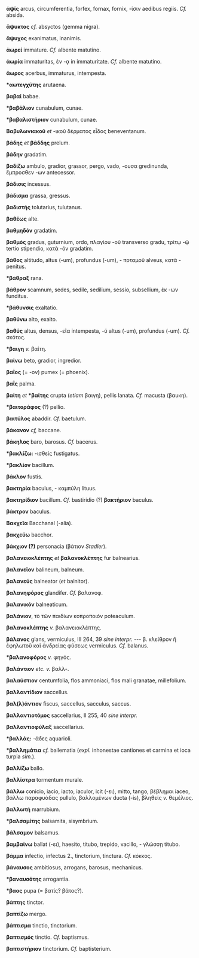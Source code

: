 **ἁψίς** arcus, circumferentia, forfex, fornax, fornix, -ίσιν aedibus
regiis. *Cf.* absida.

**ἄψυκτος** *cf.* absyctos (gemma nigra).

**ἄψυχος** exanimatus, inanimis.

**ἀωρεί** immature. *Cf.* albente matutino.

**ἀωρία** immaturitas, ἐν -ᾳ in immaturitate. *Cf.* albente matutino.

**ἄωρος** acerbus, immaturus, intempesta.

**\*αωτεγχύτης** arutaena.

**βαβαί** babae.

**\*βαβάλιον** cunabulum, cunae.

**\*βαβαλιστήριον** cunabulum, cunae.

**Βαβυλωνιακοῦ** *et* -ικοῦ δέρματος εἶδος beneventanum.

**βάδης** *et* **βάδδης** prelum.

**βάδην** gradatim.

**βαδίζω** ambulo, gradior, grassor, pergo, vado, -ουσα gredinunda,
ἔμπροσθεν -ων antecessor.

**βάδισις** incessus.

**βάδισμα** grassa, gressus.

**βαδιστής** tolutarius, tulutanus.

**βαθέως** alte.

**βαθμηδόν** gradatim.

**βαθμός** gradus, guturnium, ordo, πλαγίου -οῦ transverso gradu, τρίτῳ
-ῷ tertio stipendio, κατὰ -όν gradatim.

**βάθος** altitudo, altus (-um), profundus (-um), - ποταμοῦ alveus,
κατὰ - penitus.

**\*βάθραξ** rana.

**βάθρον** scamnum, sedes, sedile, sedilium, sessio, subsellium, ἐκ -ων
funditus.

**\*βάθυνσις** exaltatio.

**βαθύνω** alto, exalto.

**βαθύς** altus, densus, -εῖα intempesta, -ύ altus (-um), profundus
(-um). *Cf.* σκότος.

**\*βαιγη** *v.* βαίτη.

**βαίνω** beto, gradior, ingredior.

**βαΐος** (= -ον) pumex (= phoenix).

**βαΐς** palma.

**βαίτη** *et* **\*βαίτης** crupta (*etiam* βαιγη), pellis lanata. *Cf.*
macusta (βαυκη).

**\*βαιτοράφος** (?) pellio.

**βαιτύλος** abaddir. *Cf.* baetulum.

**βάκανον** *cf,* baccane.

**βάκηλος** baro, barosus. *Cf.* bacerus.

**\*βακλίζω:** -ισθείς fustigatus.

**\*βακλίον** bacillum.

**βάκλον** fustis.

**βακτηρία** baculus, - καμπύλη lituus.

**βακτηρίδιον** bacillum. *Cf.* bastiridio (?) **βακτήριον** baculus.

**βάκτρον** baculus.

**Βακχεῖα** Bacchanal (-alia).

**βακχεύω** bacchor.

**βάκχιον (?)** personacia (βάτιον *Stadler*).

**βαλανειοκλέπτης** *et* **βαλανοκλέπτης** fur balnearius.

**βαλανεῖον** balineum, balneum.

**βαλανεύς** balneator (*et* balnitor).

**βαλανηφόρος** glandifer. *Cf.* βαλανοφ.

**βαλανικόν** balneaticum.

**βαλάνιον**, τὸ τῶν παιδίων κοπροποιόν poteaculum.

**βαλανοκλέπτης** *v.* βαλανειοκλέπτης.

**βάλανος** glans, vermiculus, III 264, 39 *sine interpr.* --- β.
κλείθρον ἢ ἐφηλωτοῦ καὶ ἀνδρείας φύσεως vermiculus. *Cf.* balanus.

**\*βαλανοφόρος** *v.* φηγός.

**βαλάντιον** *etc. v.* βαλλ-.

**βαλαύστιον** centumfolia, flos ammoniaci, flos mali granatae,
millefolium.

**βαλλαντίδιον** saccellus.

**βαλ(λ)άντιον** fiscus, saccellus, sacculus, saccus.

**βαλλαντιοτόμος** saccellarius, II 255, 40 *sine interpr.*

**βαλλαντιοφύλαξ** sacceIlarius.

**\*βαλλάς:** -άδες aquarioli.

**\*βαλλημάτια** *cf.* ballematia (*expl.* inhonestae cantiones et
carmina et ioca turpia *sim.*).

**βαλλίζω** ballo.

**βαλλίστρα** tormentum murale.

**βάλλω** conicio, iacio, iacto, iaculor, icit (-ει), mitto, tango,
βέβλημαι iaceo, βάλλω παραφυάδας pullulo, βαλλομένων ducta (-is),
βληθείς *v.* θεμέλιος.

**βαλλωτή** marrubium.

**\*βαλσαμίτης** balsamita, sisymbrium.

**βάλσαμον** balsamus.

**βαμβαίνω** ballat (-ει), haesito, titubo, trepido, vacillo, - γλώσσῃ
titubo.

**βάμμα** infectio, infectus 2., tinctorium, tinctura. *Cf.* κόκκος.

**βάναυσος** ambitiosus, arrogans, barosus, mechanicus.

**\*βαναυσότης** arrogantia.

**\*βαος** pupa (= βατίς? βάτος?).

**βάπτης** tinctor.

**βαπτίζω** mergo.

**βάπτισμα** tinctio, tinctorium.

**βαπτισμός** tinctio. *Cf.* baptismus.

**βαπτιστήριον** tinctorium. *Cf.* baptisterium.
